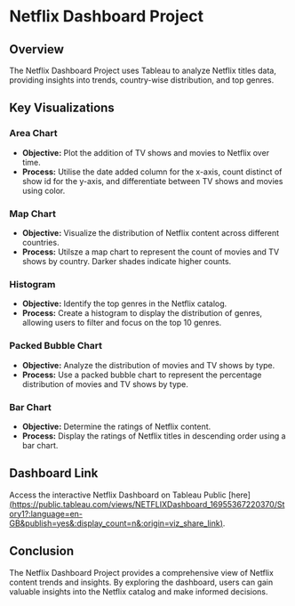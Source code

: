 # Netflix Dashboard Project

## Overview

The Netflix Dashboard Project uses Tableau to analyze Netflix titles data, providing insights into trends, country-wise distribution, and top genres.

## Key Visualizations

### Area Chart

- **Objective:** Plot the addition of TV shows and movies to Netflix over time.
- **Process:** Utilise the date added column for the x-axis, count distinct of show id for the y-axis, and differentiate between TV shows and movies using color.

### Map Chart
- **Objective:** Visualize the distribution of Netflix content across different countries.
- **Process:** Utilsze a map chart to represent the count of movies and TV shows by country. Darker shades indicate higher counts.

### Histogram
- **Objective:** Identify the top genres in the Netflix catalog.
- **Process:** Create a histogram to display the distribution of genres, allowing users to filter and focus on the top 10 genres.

### Packed Bubble Chart

- **Objective:** Analyze the distribution of movies and TV shows by type.
- **Process:** Use a packed bubble chart to represent the percentage distribution of movies and TV shows by type.

### Bar Chart
- **Objective:** Determine the ratings of Netflix content.
- **Process:** Display the ratings of Netflix titles in descending order using a bar chart.

## Dashboard Link

Access the interactive Netflix Dashboard on Tableau Public [here][(https://public.tableau.com/views/NETFLIXDashboard_16955367220370/Story1?:language=en-GB&publish=yes&:display_count=n&:origin=viz_share_link)](https://public.tableau.com/app/profile/kyle.calbert/viz/NetflixDashboard_17091191816890/Netflix_1).

## Conclusion

The Netflix Dashboard Project provides a comprehensive view of Netflix content trends and insights. By exploring the dashboard, users can gain valuable insights into the Netflix catalog and make informed decisions.

